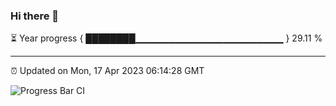 ### Hi there 👋

⏳ Year progress { ████████▁▁▁▁▁▁▁▁▁▁▁▁▁▁▁▁▁▁▁▁▁▁ } 29.11 %

---

⏰ Updated on Mon, 17 Apr 2023 06:14:28 GMT

![Progress Bar CI](https://github.com/liununu/liununu/workflows/Progress%20Bar%20CI/badge.svg)
